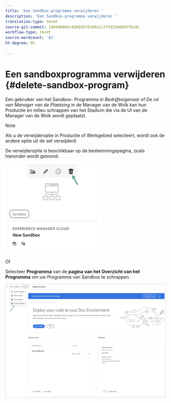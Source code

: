 ```yaml
---
title: 'Een Sandbox-programma verwijderen '
description: 'Een Sandbox-programma verwijderen '
translation-type: tm+mt
source-git-commit: 14844806dc42684578100a1c2f5d3246897f0c8c
workflow-type: tm+mt
source-wordcount: '81'
ht-degree: 0%

---
```



# Een sandboxprogramma verwijderen {#delete-sandbox-program}

Een gebruiker van het Sandbox- Programma in *Bedrijfseigenaar* of *De rol van Manager van de Plaatsing* in de Manager van de Wolk kan hun Productie en milieu schrappen van het Stadium die via de UI van de Manager van de Wolk wordt geplaatst.

>[!NOTE]
>Als u de verwijderoptie in Productie of Werkgebied selecteert, wordt ook de andere optie uit de set verwijderd.

De verwijderoptie is beschikbaar op de bestemmingspagina, zoals hieronder wordt getoond:

![](assets/delete-sandbox1.png)

Of

Selecteer **Programma** van de **pagina van het Overzicht van het Programma** om uw Programma van Sandbox te schrappen.

![](assets/delete-sandbox2.png)
